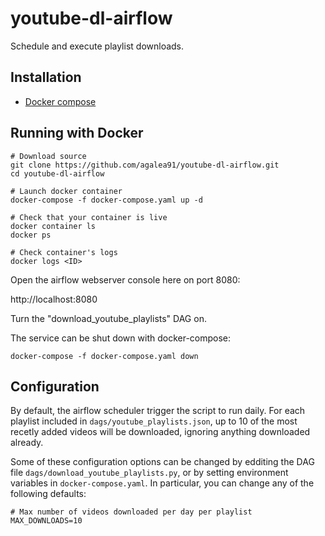 # youtube-dl-airflow

Schedule and execute playlist downloads.

## Installation

 - [Docker compose](https://docs.docker.com/compose/install/)

## Running with Docker
```
# Download source
git clone https://github.com/agalea91/youtube-dl-airflow.git
cd youtube-dl-airflow

# Launch docker container
docker-compose -f docker-compose.yaml up -d

# Check that your container is live
docker container ls
docker ps

# Check container's logs
docker logs <ID>
```

Open the airflow webserver console here on port 8080:

http://localhost:8080

Turn the "download_youtube_playlists" DAG on.

The service can be shut down with docker-compose:
```
docker-compose -f docker-compose.yaml down
```


## Configuration

By default, the airflow scheduler trigger the script to run daily. For each playlist included in `dags/youtube_playlists.json`, up to 10 of the most recetly added videos will be downloaded, ignoring anything downloaded already.

Some of these configuration options can be changed by edditing the DAG file `dags/download_youtube_playlists.py`, or by setting environment variables in `docker-compose.yaml`. In particular, you can change any of the following defaults:

```
# Max number of videos downloaded per day per playlist
MAX_DOWNLOADS=10
```
